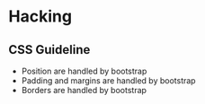 # Hacking

## CSS Guideline
- Position are handled by bootstrap
- Padding and margins are handled by bootstrap
- Borders are handled by bootstrap